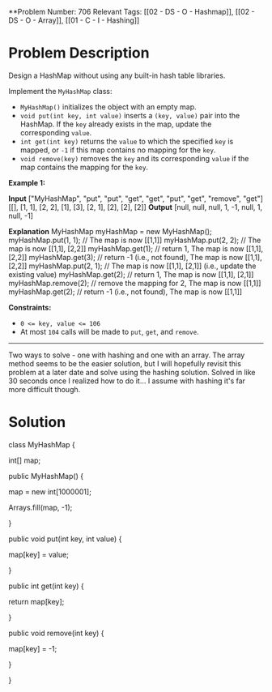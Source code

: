 
**Problem Number: 706
Relevant Tags: [[02 - DS - O - Hashmap]], [[02 - DS - O - Array]], [[01 - C - I - Hashing]]
<h1> Problem Description </h1>
Design a HashMap without using any built-in hash table libraries.

Implement the `MyHashMap` class:

- `MyHashMap()` initializes the object with an empty map.
- `void put(int key, int value)` inserts a `(key, value)` pair into the HashMap. If the `key` already exists in the map, update the corresponding `value`.
- `int get(int key)` returns the `value` to which the specified `key` is mapped, or `-1` if this map contains no mapping for the `key`.
- `void remove(key)` removes the `key` and its corresponding `value` if the map contains the mapping for the `key`.

**Example 1:**

**Input**
["MyHashMap", "put", "put", "get", "get", "put", "get", "remove", "get"]
[[], [1, 1], [2, 2], [1], [3], [2, 1], [2], [2], [2]]
**Output**
[null, null, null, 1, -1, null, 1, null, -1]

**Explanation**
MyHashMap myHashMap = new MyHashMap();
myHashMap.put(1, 1); // The map is now [[1,1]]
myHashMap.put(2, 2); // The map is now [[1,1], [2,2]]
myHashMap.get(1);    // return 1, The map is now [[1,1], [2,2]]
myHashMap.get(3);    // return -1 (i.e., not found), The map is now [[1,1], [2,2]]
myHashMap.put(2, 1); // The map is now [[1,1], [2,1]] (i.e., update the existing value)
myHashMap.get(2);    // return 1, The map is now [[1,1], [2,1]]
myHashMap.remove(2); // remove the mapping for 2, The map is now [[1,1]]
myHashMap.get(2);    // return -1 (i.e., not found), The map is now [[1,1]]

**Constraints:**

- `0 <= key, value <= 106`
- At most `104` calls will be made to `put`, `get`, and `remove`.

-----
Two ways to solve - one with hashing and one with an array. The array method seems to be the easier solution, but I will hopefully revisit this problem at a later date and solve using the hashing solution.
Solved in like 30 seconds once I realized how to do it... I assume with hashing it's far more difficult though.

<h1> Solution </h1>
class MyHashMap {

int[] map;

  

public MyHashMap() {

map = new int[1000001];

Arrays.fill(map, -1);

}

public void put(int key, int value) {

map[key] = value;

}

public int get(int key) {

return map[key];

}

public void remove(int key) {

map[key] = -1;

}

}